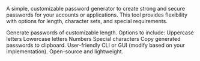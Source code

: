 A simple, customizable password generator to create strong and secure passwords for your accounts or applications. This tool provides flexibility with options for length, character sets, and special requirements.

Generate passwords of customizable length.
Options to include:
     Uppercase letters
     Lowercase letters
     Numbers
     Special characters
Copy generated passwords to clipboard.
User-friendly CLI or GUI (modify based on your implementation).
Open-source and lightweight.
